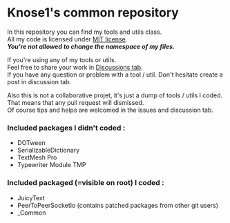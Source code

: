 # Knose1's common repository

In this repository you can find my tools and utils class.  
All my code is licensed under [MIT license](LICENSE).  
***You're not allowed to change the namespace of my files.***  
  
If you're using any of my tools or utils.  
Feel free to share your work in [Discussions tab](https://github.com/Knose1/common-unity/discussions).  
If you have any question or problem with a tool / util. Don't hesitate create a post in discussion tab.  
  
Also this is not a collaborative projet, it's just a dump of tools / utils I coded.  
That means that any pull request will dismissed.  
Of course tips and helps are welcomed in the issues and discussion tab.  
  
### Included packages I didn't coded :
- DOTween
- SerializableDictionary
- TextMesh Pro
- Typewriter Module TMP
  
### Included packaged (=visible on root) I coded :
- JuicyText
- PeerToPeerSocketIo (contains patched packages from other git users)
- _Common
